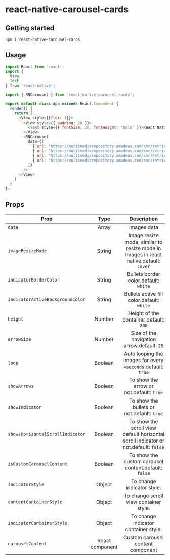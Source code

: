 # react-native-carousel-cards

## Getting started

`npm i react-native-carousel-cards`

## Usage

```js
import React from 'react';
import {
  View,
  Text
} from 'react-native';

import { RNCarousel } from 'react-native-carousel-cards';

export default class App extends React.Component {
  render() {
    return (
      <View style={{flex: 1}}>
        <View style={{ padding: 20 }}>
          <Text style={{ fontSize: 20, fontWeight: "bold" }}>React Native Carousel</Text>
        </View>
        <RNCarousel 
          data={[
            { url: "https://multimediarepository.amadeus.com/cmr/retrieve/hotel/366DB6FB8EFD44C4B2ADC90D38D82C2E" },
            { url: "https://multimediarepository.amadeus.com/cmr/retrieve/hotel/AF63CB0620F94B6FAE8B5BD390C58213" },
            { url: "https://multimediarepository.amadeus.com/cmr/retrieve/hotel/895A263C718547B38011E65E53A7085A" },
            { url: "https://multimediarepository.amadeus.com/cmr/retrieve/hotel/186D75B7A075470F95C7DF5E99F87380" }
          ]} 
        />
      </View>
    )
  }
};
```

## Props

|Prop|Type|Description|
|-|:-----:|:---:|
|`data`|Array|Images data
|`imageResizeMode`|String| Image resize mode, similar to resize mode in Images in react native.default: `cover`
|`indicatorBorderColor`|String| Bullets border color.default: `white`
|`indicatorActiveBackgroundColor`|String| Bullets active fill color.default: `white`
|`height`|Number| Height of the container.default: `200`
|`arrowSize`|Number| Size of the navigation arrow.default: `25`
|`loop`|Boolean| Auto looping the images for every `4seconds`.default: `true`
|`showArrows`|Boolean| To show the arrow or not.default: `true`
|`showIndicator`|Boolean| To show the bullets or not.default: `true`
|`showsHorizontalScrollIndicator`|Boolean| To show the scroll view default horizontal scroll indicator or not.default: `false`
|`isCustomCarouselContent`|Boolean| To show the custom carousel content.default: `false`
|`indicatorStyle`|Object| To change indicator style.
|`contentContainerStyle`|Object| To change scroll view container style.
|`indicatorContainerStyle`|Object| To change indicator container style.
|`carouselContent`|React component| Custom carousel content component